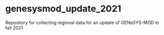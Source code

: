 # genesysmod_update_2021
Repository for collecting regional data for an update of GENeSYS-MOD in fall 2021
